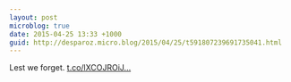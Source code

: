 ```yaml
---
layout: post
microblog: true
date: 2015-04-25 13:33 +1000
guid: http://desparoz.micro.blog/2015/04/25/t591807239691735041.html
---
```

Lest we forget. [t.co/lXCOJROiJ...](http://t.co/lXCOJROiJ7)

